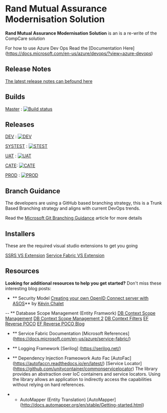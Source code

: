 Rand Mutual Assurance Modernisation Solution
==================================

**Rand Mutual Assurance Modernisation Solution** is an is a re-write of the CompCare solution

For how to use Azure Dev Ops Read the [Documentation Here] (https://docs.microsoft.com/en-us/azure/devops/?view=azure-devops)

## Release Notes
[The latest release notes can befound here](https://dev.azure.com/randmutual/Modernisation/_wiki/wikis/Release%20Notes?pagePath=%2FBuild&wikiVersion=GBmaster)

## Builds

[Master](https://dev.azure.com/randmutual/Modernisation/_git/Sonder) : [![Build status](https://dev.azure.com/randmutual/Modernisation/_apis/build/status/Sonder/Sonder-Package-CI)](https://dev.azure.com/randmutual/Modernisation/_build/latest?definitionId=114)

## Releases

[DEV](https://sfdev.randmutual.co.za) : [![DEV](https://vsrm.dev.azure.com/randmutual/_apis/public/Release/badge/a98515bb-0080-4308-9afe-f0bc1bedb871/81/83)](https://sfdev.randmutual.co.za) 

[SYSTEST](https://sfstest.randmutual.co.za) : [![STEST](https://vsrm.dev.azure.com/randmutual/_apis/public/Release/badge/a98515bb-0080-4308-9afe-f0bc1bedb871/81/105)](https://sfstest.randmutual.co.za)

[UAT](https://sfuat.randmutual.co.za) : [![UAT](https://vsrm.dev.azure.com/randmutual/_apis/public/Release/badge/a98515bb-0080-4308-9afe-f0bc1bedb871/81/106)](https://sfuat.randmutual.co.za)

[CATE](https://sfcate.randmutual.co.za): [![CATE](https://vsrm.dev.azure.com/randmutual/_apis/public/Release/badge/a98515bb-0080-4308-9afe-f0bc1bedb871/81/107)](https://sfcate.randmutual.co.za)

[PROD](https://gateway.randmutual.co.za) : [![PROD](https://vsrm.dev.azure.com/randmutual/_apis/public/Release/badge/a98515bb-0080-4308-9afe-f0bc1bedb871/81/111)](https://gateway.randmutual.co.za)

## Branch Guidance
The developers are using a GitHub based branching strategy, this is a Trunk Based Branching strategy and aligns with current DevOps trends.

Read the [Microsoft Git Branching Guidance](https://docs.microsoft.com/en-us/azure/devops/repos/git/git-branching-guidance?view=azure-devops) article for more details

## Installers
These are the required visual studio extensions to get you going

[SSRS VS Extension](https://marketplace.visualstudio.com/items?itemName=ProBITools.MicrosoftReportProjectsforVisualStudio)
[Service Fabric VS Extension](https://www.microsoft.com/web/handlers/webpi.ashx?command=getinstallerredirect&appid=MicrosoftAzure-ServiceFabric-CoreSDK)

## Resources

**Looking for additional resources to help you get started?** Don't miss these interesting blog posts:

- ** Security Model
[Creating your own OpenID Connect server with ASOS](http://kevinchalet.com/2016/07/13/creating-your-own-openid-connect-server-with-asos-introduction/)** by [Kévin Chalet](https://github.com/PinpointTownes)

-- ** Database Scope Management (Entity Framwork)
[DB Context Scope Management](https://github.com/mehdime/DbContextScope)
[DB Context Scope Management 2](https://mehdi.me/ambient-dbcontext-in-ef6/)
[DB Context Filters](https://entityframework.net/filter)
[EF Reverse POCO](https://marketplace.visualstudio.com/items?itemName=SimonHughes.EntityFrameworkReversePOCOGenerator)
[EF Reverse POCO Blog](https://github.com/sjh37/EntityFramework-Reverse-POCO-Code-First-Generator)

- ** Service Fabric Documentation
[Microsoft References] (https://docs.microsoft.com/en-us/azure/service-fabric/)

- ** Logging Framework
[Serilog] (https://serilog.net/)

- ** Dependency Injection Frameowork Auto Fac
[AutoFac] (https://autofaccn.readthedocs.io/en/latest/)
[Service Locator] (https://github.com/unitycontainer/commonservicelocator)
The library provides an abstraction over IoC containers and service locators. Using the library allows an application to indirectly access the capabilities without relying on hard references.

- * AutoMapper (Entity Translation)
[AutoMapper] (http://docs.automapper.org/en/stable/Getting-started.html)





